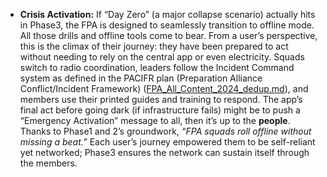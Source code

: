 - **Crisis Activation:** If “Day Zero” (a major collapse scenario) actually hits in Phase3, the FPA is designed to seamlessly transition to offline mode. All those drills and offline tools come to bear. From a user’s perspective, this is the climax of their journey: they have been prepared to act without needing to rely on the central app or even electricity. Squads switch to radio coordination, leaders follow the Incident Command system as defined in the PACIFR plan (Preparation Alliance Conflict/Incident Framework) ([FPA_All_Content_2024_dedup.md](file://xn--file-hjqcqt2gbaare3mtak2s6c%23:~:text=protocol:%20day%20zero%20triple%20redundancy,always%20include%20fallback%20strategy%20recommendations-p383gle/)), and members use their printed guides and training to respond. The app’s final act before going dark (if infrastructure fails) might be to push a “Emergency Activation” message to all, then it’s up to the **people**. Thanks to Phase1 and 2’s groundwork, _“FPA squads roll offline without missing a beat.”_ Each user’s journey empowered them to be self-reliant yet networked; Phase3 ensures the network can sustain itself through the members.